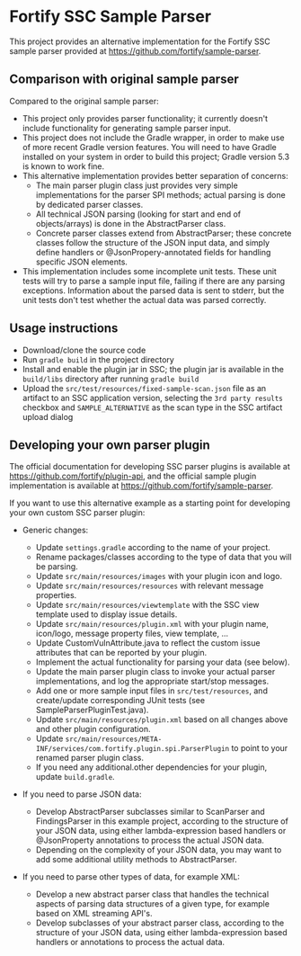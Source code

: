# Fortify SSC Sample Parser

This project provides an alternative implementation for the Fortify SSC sample
parser provided at https://github.com/fortify/sample-parser.

## Comparison with original sample parser

Compared to the original sample parser:

* This project only provides parser functionality; it currently doesn't include
  functionality for generating sample parser input.
* This project does not include the Gradle wrapper, in order to make use of more
  recent Gradle version features. You will need to have Gradle installed on
  your system in order to build this project; Gradle version 5.3 is known to
  work fine.
* This alternative implementation provides better separation of concerns:
    * The main parser plugin class just provides very simple implementations for 
     the parser SPI methods; actual parsing is done by dedicated parser classes.
    * All technical JSON parsing (looking for start and end of objects/arrays) is done in the
     AbstractParser class.
    * Concrete parser classes extend from AbstractParser; these concrete classes follow 
     the structure of the JSON input data, and simply define handlers or 
     @JsonPropery-annotated fields for handling specific JSON elements.
* This implementation includes some incomplete unit tests. These unit tests will
  try to parse a sample input file, failing if there are any parsing exceptions.
  Information about the parsed data is sent to stderr, but the unit tests don't
  test whether the actual data was parsed correctly.
     
## Usage instructions

* Download/clone the source code
* Run `gradle build` in the project directory
* Install and enable the plugin jar in SSC; the plugin jar is available in the 
  `build/libs` directory after running `gradle build`
* Upload the `src/test/resources/fixed-sample-scan.json` file as an
  artifact to an SSC application version, selecting the `3rd party results` 
  checkbox and `SAMPLE_ALTERNATIVE` as the scan type in the SSC artifact upload 
  dialog
  
## Developing your own parser plugin

The official documentation for developing SSC parser plugins is available at
https://github.com/fortify/plugin-api, and the official sample plugin implementation is available at https://github.com/fortify/sample-parser.

If you want to use this alternative example as a starting point for developing
your own custom SSC parser plugin:

* Generic changes:
    * Update `settings.gradle` according to the name of your project.
    * Rename packages/classes according to the type of data that you
      will be parsing.
    * Update `src/main/resources/images` with your plugin icon and logo.
    * Update `src/main/resources/resources` with relevant message properties.
    * Update `src/main/resources/viewtemplate` with the SSC view template
      used to display issue details.
    * Update `src/main/resources/plugin.xml` with your plugin name, 
      icon/logo, message property files, view template, ...
    * Update CustomVulnAttribute.java to reflect the custom issue
      attributes that can be reported by your plugin.
    * Implement the actual functionality for parsing your data 
      (see below).
    * Update the main parser plugin class to invoke your actual
      parser implementations, and log the appropriate start/stop
      messages.
    * Add one or more sample input files in `src/test/resources`,
      and create/update corresponding JUnit tests (see 
      SampleParserPluginTest.java).
    * Update `src/main/resources/plugin.xml` based on all changes
      above and other plugin configuration.
    * Update `src/main/resources/META-INF/services/com.fortify.plugin.spi.ParserPlugin`
      to point to your renamed parser plugin class.
    * If you need any additional.other dependencies for your plugin,
      update `build.gradle`.
     
* If you need to parse JSON data:
    * Develop AbstractParser subclasses similar to ScanParser and 
      FindingsParser in this example project, according to the 
      structure of your JSON data, using either lambda-expression 
      based handlers or @JsonProperty annotations to process the 
      actual JSON data.
    * Depending on the complexity of your JSON data, you may want to
      add some additional utility methods to AbstractParser.
* If you need to parse other types of data, for example XML:
     * Develop a new abstract parser class that handles the technical
       aspects of parsing data structures of a given type, for example
       based on XML streaming API's.
     * Develop subclasses of your abstract parser class, according to 
       the structure of your JSON data, using either lambda-expression
       based handlers or annotations to process the actual data.

      
